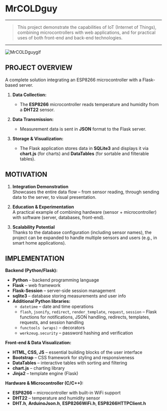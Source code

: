 # MrCOLDguy

---

> This project demonstrate the capabilities of IoT (Internet of Things), combining microcontrollers with web applications, and for practical uses of both front-end and back-end technologies.

---

![MrCOLDguygif](https://github.com/user-attachments/assets/bd4db941-49f9-487b-bf76-91dc57ed4dac)

## PROJECT OVERVIEW 

A complete solution integrating an ESP8266 microcontroller with a Flask-based server.

1. **Data Collection:**  
   - The **ESP8266** microcontroller reads temperature and humidity from a **DHT22** sensor.

2. **Data Transmission:**  
   - Measurement data is sent in **JSON** format to the Flask server.

3. **Storage & Visualization:**  
   - The Flask application stores data in **SQLite3** and displays it via **chart.js** (for charts) and **DataTables** (for sortable and filterable tables).

## MOTIVATION

1. **Integration Demonstration**  
   Showcases the entire data flow – from sensor reading, through sending data to the server, to visual presentation.

2. **Education & Experimentation**  
   A practical example of combining hardware (sensor + microcontroller) with software (server, databases, front-end).

3. **Scalability Potential**  
   Thanks to the database configuration (including sensor names), the project can be expanded to handle multiple sensors and users (e.g., in smart home applications).

## IMPLEMENTATION

**Backend (Python/Flask):**
- **Python** – backend programming language  
- **Flask** – web framework  
- **Flask-Session** – server-side session management  
- **sqlite3** – database storing measurements and user info  
- **Additional Python libraries:**  
  - `datetime` – date and time operations  
  - `flash`, `jsonify`, `redirect`, `render_template`, `request`, `session` – Flask functions for notifications, JSON handling, redirects, templates, requests, and session handling  
  - `functools (wraps)` – decorators  
  - `werkzeug.security` – password hashing and verification

**Front-end & Data Visualization:**
- **HTML, CSS, JS** – essential building blocks of the user interface  
- **Bootstrap** – CSS framework for styling and responsiveness  
- **DataTables** – interactive tables with sorting and filtering  
- **chart.js** – charting library  
- **Jinja2** – template engine (Flask)

**Hardware & Microcontroller (C/C++):**
- **ESP8266** – microcontroller with built-in WiFi support  
- **DHT22** – temperature and humidity sensor  
- **DHT.h**, **ArduinoJson.h**, **ESP8266WiFi.h**, **ESP8266HTTPClient.h**









